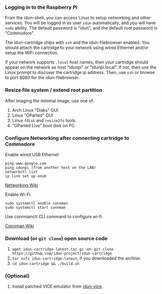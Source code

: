 ### Logging in to the Raspberry Pi

From the idun-shell, you can access Linux to setup networking and other services. You will be logged in as user `idun` automatically, and you will have `sudo` ability. The default password is "idun", and the default root password is "Commodore".

The idun-cartridge ships with `ssh` and the idun-filebrowser enabled. You should attach the cartridge to your network using wired Ethernet and/or setup the WiFi connection.

If your network supports `.local` host names, then your cartridge should appear on the network as host "idunpi" or "idunpi.local". If not, then use the Linux prompt to discover the cartridge ip address. Then, use `ssh` or browse to port 8080 for the idun-filebrowser.

### Resize file system / extend root partition

After imaging the minimal image, use one of:
1. Arch Linux "Disks" GUI
2. Linux "GParted" GUI
3. Linux `fdisk` and `resize2fs` tools.
4. "GParted Live" boot disk on PC

### Configure Networking after connecting cartridge to Commodore

Enable wired USB Ethernet
```
ping www.google.com
ping idunpi (from another host on the LAN)
networkctl list
ip link set up enuX
```
[Networking Wiki](https://wiki.archlinux.org/title/Network_configuration)

Enable Wi-Fi
```
sudo systemctl enable connman
sudo systemctl start connman
```
Use connmanctl CLI command to configure wi-fi

[Connman Wiki](https://wiki.archlinux.org/title/ConnMan)


### Download (or `git clone`) open source code

1. `wget idun-cartridge-latest.tar.gz` -or- `git clone https://github.com/idun-project/idun-cartridge`
2. `tar xvfz idun-cartridge-latest`, if you downloaded the archive.
3. `cd idun-cartridge && ./build.sh`

### (Optional)

1. Install patched VICE emulator from [idun-vice](https://github.com/idun-project/idun-vice).
